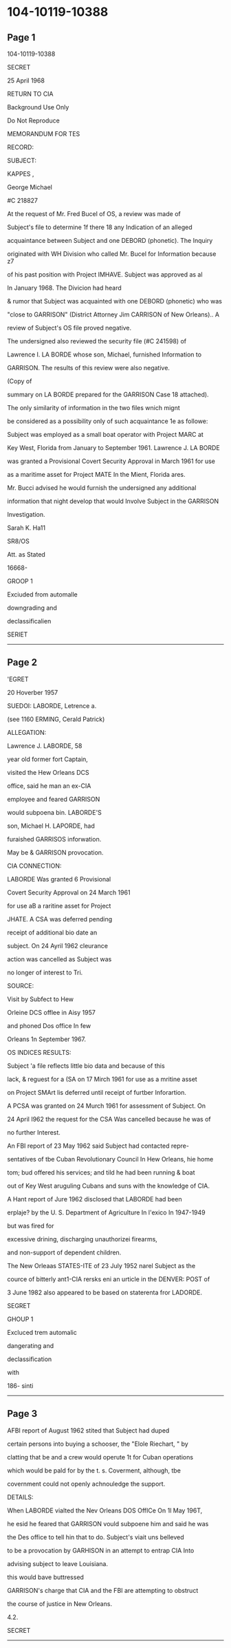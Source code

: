 # 104-10119-10388

## Page 1

104-10119-10388

SECRET

25 April 1968

RETURN TO CIA

Background Use Only

Do Not Reproduce

MEMORANDUM FOR TES

RECORD:

SUBJECT:

KAPPES ,

George Michael

#C 218827

At the request of Mr. Fred Bucel of OS, a review was made of

Subject's file to determine 1f there 18 any Indication of an alleged

acquaintance between Subject and one DEBORD (phonetic). The Inquiry

originated with WH Division who called Mr. Bucel for Information because z7

of his past position with Project IMHAVE. Subject was approved as al

In January 1968. The Divicion had heard

& rumor that Subject was acquainted with one DEBORD (phonetic) who was

"close to GARRISON" (District Attorney Jim CARRISON of New Orleans).. A

review of Subject's OS file proved negative.

The undersigned also reviewed the security file (#C 241598) of

Lawrence I. LA BORDE whose son, Michael, furnished Information to

GARRISON. The results of this review were also negative.

(Copy of

summary on LA BORDE prepared for the GARRISON Case 18 attached).

The only similarity of information in the two files wnich mignt

be considered as a possibility only of such acquaintance 1e as followe:

Subject was employed as a small boat operator with Project MARC at

Key West, Florida from January to September 1961. Lawrence J. LA BORDE

was granted a Provisional Covert Security Approval in March 1961 for use

as a maritime asset for Project MATE In the Mient, Florida ares.

Mr. Bucci advised he would furnish the undersigned any additional

information that night develop that would Involve Subject in the GARRISON

Investigation.

Sarah K. Ha11

SR8/OS

Att. as Stated

16668-

GROOP 1

Exciuded from automalle

downgrading and

declassificalien

SERIET

---

## Page 2

'EGRET

20 Hoverber 1957

SUEDOI: LABORDE, Letrence a.

(see 1160 ERMING, Cerald Patrick)

ALLEGATION:

Lawrence J. LABORDE, 58

year old former fort Captain,

visited the Hew Orleans DCS

office, said he man an ex-CIA

employee and feared GARRISON

would subpoena bin. LABORDE'S

son, Michael H. LAPORDE, had

furaished GARRISOS inforwation.

May be & GARRISON provocation.

CIA CONNECTION:

LABORDE Was granted 6 Provisional

Covert Security Approval on 24 March 1961

for use aB a raritine asset for Project

JHATE. A CSA was deferred pending

receipt of additional bio date an

subject. On 24 Ayril 1962 cleurance

action was cancelled as Subject was

no longer of interest to Tri.

SOURCE:

Visit by Subfect to Hew

Orleine DCS offlee in Aisy 1957

and phoned Dos office In few

Orleans 1n September 1967.

OS INDICES RESULTS:

Subject 'a file reflects little bio data and because of this

lack, & reguest for a (SA on 17 Mirch 1961 for use as a mritine asset

on Project SMArt lis deferred until receipt of furtber Inforartion.

A PCSA was granted on 24 Murch 1961 for assessment of Subject. On

24 April I962 the request for the CSA Was cancelled because he was of

no further Interest.

An FBI report of 23 May 1962 said Subject had contacted repre-

sentatives of tbe Cuban Revolutionary Council In Hew Orleans, hie home

tom; bud offered his services; and tild he had been running & boat

out of Key West aruguling Cubans and suns with the knowledge of CIA.

A Hant report of Jure 1962 disclosed that LABORDE had been

erplaje? by the U. S. Department of Agriculture In l'exico In 1947-1949

but was fired for

excessive drining, discharging unauthorizei firearms,

and non-support of dependent children.

The New Orleaas STATES-ITE of 23 July 1952 narel Subject as the

cource of bitterly ant1-CIA rersks eni an urticle in the DENVER: POST of

3 June 1982 also appeared to be based on staterenta fror LADORDE.

SEGRET

GHOUP 1

Excluced trem automalic

dangerating and

declassification

with

186- sinti

---

## Page 3

AFBI report of August 1962 stited that Subject had duped

certain persons into buying a schooser, the "Elole Riechart, " by

clatting that be and a crew would operute 1t for Cuban operations

which would be pald for by the t. s. Coverment, although, tbe

covernment could not openly achnouledge the support.

DETAILS:

When LABORDE vialted the Nev Orleans DOS OffICe On 1l May 196T,

he esid he feared that GARRISON vould subpoene him and said he was

the Des office to tell hin that to do. Subject's viait uns belleved

to be a provocation by GARHISON in an attempt to entrap CIA Into

advising subject to leave Louisiana.

this would bave buttressed

GARRISON's charge that CIA and the FBI are attempting to obstruct

the course of justice in New Orleans.

4.2.

SECRET

---

